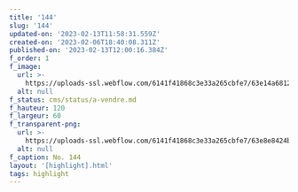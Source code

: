 ```yaml
---
title: '144'
slug: '144'
updated-on: '2023-02-13T11:58:31.559Z'
created-on: '2023-02-06T18:40:08.311Z'
published-on: '2023-02-13T12:00:16.384Z'
f_order: 1
f_image:
  url: >-
    https://uploads-ssl.webflow.com/6141f41868c3e33a265cbfe7/63e14a681246d46ea1350cb9_144-02.jpg
  alt: null
f_status: cms/status/a-vendre.md
f_hauteur: 120
f_largeur: 60
f_transparent-png:
  url: >-
    https://uploads-ssl.webflow.com/6141f41868c3e33a265cbfe7/63e8e8424bd90751d4d5d7c9_144-02.png
  alt: null
f_caption: No. 144
layout: '[highlight].html'
tags: highlight
---
```



